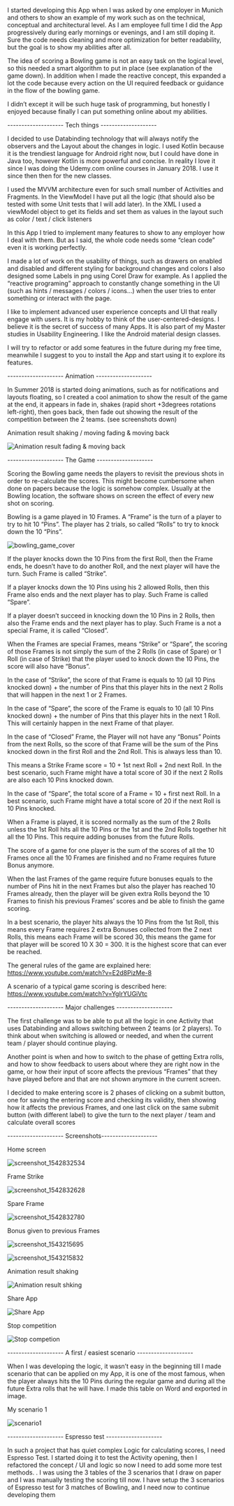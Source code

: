 I started developing this App when I was asked by one employer in Munich and others to show an example of my work such as on the technical, conceptual and architectural level. As I am employee full time I did the App progressively during early mornings or evenings, and I am still doping it. Sure the code needs cleaning and more optimization for better readability, but the goal is to show my abilities after all. 

The idea of scoring a Bowling game is not an easy task on the logical level, so this needed a smart algorithm to put in place (see explanation of the game down). In addition when I made the reactive concept, this expanded a lot the code because every action on the UI required feedback or guidance in the flow of the bowling game.

I didn’t except it will be such huge task of programming, but honestly I enjoyed because finally I can put something online about my abilities.


--------------------  Tech things -------------------- 

I decided to use Databinding technology that will always notify the observers and the Layout about the changes in logic. I used Kotlin because it is the trendiest language for Android right now, but I could have done in Java too, however Kotlin is more powerful and concise. In reality I love it since I was doing the Udemy.com online courses in January 2018. I use it since then then for the new classes. 

I used the MVVM architecture even for such small number of Activities and Fragments. In the ViewModel I have put all the logic (that should also be tested with some Unit tests that I will add later). In the XML I used a viewModel object to get its fields and set them as values in the layout such as color / text / click listeners

In this App I tried to implement many features to show to any employer how I deal with them. But as I said, the whole code needs some “clean code” even it is working perfectly. 

I made a lot of work on the usability of things, such as drawers on enabled and disabled and different styling for background changes and colors
I also designed some Labels in png using Corel Draw for example. As I applied the “reactive programing” approach to constantly change something in the UI (such as hints / messages / colors / icons…) when the user tries to enter something or interact with the page.

I like to implement advanced user experience concepts and UI that really engage with users. It is my hobby to think of the user-centered-designs. I believe it is the secret of success of many Apps. It is also part of my Master studies in Usability Engineering. I like the Android material design classes.

I will try to refactor or add some features in the future during my free time, meanwhile I suggest to you to install the App and start using it to explore its features.


--------------------  Animation -------------------- 

In Summer 2018 is started doing animations, such as for notifications and layouts floating, so I created a cool animation to show the result of the game at the end, it appears in fade in, shakes (rapid short +3degrees rotations left-right), then goes back, then fade out showing the result of the competition between the 2 teams. (see screenshots down)

Animation result shaking / moving fading & moving back

![Animation result fading & moving back](https://user-images.githubusercontent.com/20923486/48657182-0a7a9100-ea2e-11e8-9a8b-e83804f8c576.png)


--------------------  The Game -------------------- 

Scoring the Bowling game needs the players to revisit the previous shots in order to re-calculate the scores. This might become cumbersome when done on papers because the logic is somehow complex. Usually at the Bowling location, the software shows on screen the effect of every new shot on scoring.

Bowling is a game played in 10 Frames. A “Frame” is the turn of a player to try to hit 10 “Pins”. The player has 2 trials, so called “Rolls” to try to knock down the 10 “Pins”.

![bowling_game_cover](https://user-images.githubusercontent.com/20923486/48757534-5da64b00-ec9d-11e8-89d8-8521fc3ee388.jpg)

If the player knocks down the 10 Pins from the first Roll, then the Frame ends, he doesn’t have to do another Roll, and the next player will have the turn. Such Frame is called “Strike”.

If a player knocks down the 10 Pins using his 2 allowed Rolls, then this Frame also ends and the next player has to play. Such Frame is called “Spare”.

If a player doesn’t succeed in knocking down the 10 Pins in 2 Rolls, then also the Frame ends and the next player has to play. Such Frame is a not a special Frame, it is called “Closed”.

When the Frames are special Frames, means “Strike” or “Spare”, the scoring of those Frames is not simply the sum of the 2 Rolls (in case of Spare) or 1 Roll (in case of Strike) that the player used to knock down the 10 Pins, the score will also have “Bonus”.

In the case of “Strike”, the score of that Frame is equals to 10 (all 10 Pins knocked down) + the number of Pins that this player hits in the next 2 Rolls that will happen in the next 1 or 2 Frames.

In the case of “Spare”, the score of the Frame is equals to 10 (all 10 Pins knocked down) + the number of Pins that this player hits in the next 1 Roll. This will certainly happen in the next Frame of that player.

In the case of “Closed” Frame, the Player will not have any “Bonus” Points from the next Rolls, so the score of that Frame will be the sum of the Pins knocked down in the first Roll and the 2nd Roll. This is always less than 10.

This means a Strike Frame score = 10 + 1st next Roll + 2nd next Roll. In the best scenario, such Frame might have a total score of 30 if the next 2 Rolls are also each 10 Pins knocked down.

In the case of “Spare”, the total score of a Frame = 10 + first next Roll. In a best scenario, such Frame might have a total score of 20 if the next Roll is 10 Pins knocked.

When a Frame is played, it is scored normally as the sum of the 2 Rolls unless the 1st Roll hits all the 10 Pins or the 1st and the 2nd Rolls together hit all the 10 Pins. This require adding bonuses from the future Rolls.

The score of a game for one player is the sum of the scores of all the 10 Frames once all the 10 Frames are finished and no Frame requires future Bonus anymore. 

When the last Frames of the game require future bonuses equals to the number of Pins hit in the next Frames but also the player has reached 10 Frames already, then the player will be given extra Rolls beyond the 10 Frames to finish his previous Frames’ scores and be able to finish the game scoring.

In a best scenario, the player hits always the 10 Pins from the 1st Roll, this means every Frame requires 2 extra Bonuses collected from the 2 next Rolls, this means each Frame will be scored 30, this means the game for that player will be scored 10 X 30 = 300. It is the highest score that can ever be reached.

The general rules of the game are explained here:
https://www.youtube.com/watch?v=E2d8PizMe-8

A scenario of a typical game scoring is described here:
https://www.youtube.com/watch?v=YgIrYUGiVtc 


--------------------  Major challenges -------------------- 

The first challenge was to be able to put all the logic in one Activity that uses Databinding and allows switching between 2 teams (or 2 players). To think about when switching is allowed or needed, and when the current team / player should continue playing.

Another point is when and how to switch to the phase of getting Extra rolls, and how to show feedback to users about where they are right now in the game, or how their input of score affects the previous “Frames” that they have played before and that are not shown anymore in the current screen.

I decided to make entering score is 2 phases of clicking on a submit button, one for saving the entering score and checking its validity, then showing how it affects the previous Frames, and one last click on the same submit button (with different label) to give the turn to the next player / team and calculate overall scores


--------------------  Screenshots-------------------- 

Home screen

![screenshot_1542832534](https://user-images.githubusercontent.com/20923486/48867119-7580ea80-edd5-11e8-91aa-3b81fddeabc5.png)

Frame Strike

![screenshot_1542832628](https://user-images.githubusercontent.com/20923486/48997713-2201fa00-f151-11e8-9f9b-86a8ac3286cb.png)

Spare Frame

![screenshot_1542832780](https://user-images.githubusercontent.com/20923486/48997755-43fb7c80-f151-11e8-99e6-ae533628993c.png)

Bonus given to previous Frames

![screenshot_1543215695](https://user-images.githubusercontent.com/20923486/48997835-86bd5480-f151-11e8-89dd-e1c4092e27a4.png)

![screenshot_1543215832](https://user-images.githubusercontent.com/20923486/48997913-d69c1b80-f151-11e8-893c-73d301af528b.png)

Animation result shaking

![Animation result shking](https://user-images.githubusercontent.com/20923486/48657147-cf785d80-ea2d-11e8-818a-c29dd5fef11f.png)

Share App

![Share App](https://user-images.githubusercontent.com/20923486/48657194-46155b00-ea2e-11e8-8112-8a60368d2d39.png)

Stop competition

![Stop competion](https://user-images.githubusercontent.com/20923486/48657220-73620900-ea2e-11e8-94fc-4e2b9309af68.png) 


--------------------  A first / easiest scenario --------------------

When I was developing the logic, it wasn’t easy in the beginning till I made scenario that can be applied on my App, it is one of the most famous, when the player always hits the 10 Pins during the regular game and during all the future Extra rolls that he will have. I made this table on Word and exported in image. 

My scenario 1

![scenario1](https://user-images.githubusercontent.com/20923486/49044007-df7e0300-f1cc-11e8-994e-4f04d6d3081c.jpg)


--------------------  Espresso test --------------------

In such a project that has quiet complex Logic for calculating scores, I need Espresso Test. I started doing it to test the Activity opening, then I refactored the concept / UI and logic so now I need to add some more test methods. . I was using the 3 tables of the 3 scenarios that I draw on paper and I was manually testing the scoring till now. I have setup the 3 scenarios of Espresso test for 3 matches of Bowling, and I need now to continue developing them

